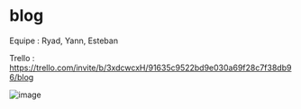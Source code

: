 # blog
Equipe : Ryad, Yann, Esteban


Trello : https://trello.com/invite/b/3xdcwcxH/91635c9522bd9e030a69f28c7f38db96/blog

![image](https://user-images.githubusercontent.com/96246022/157251081-b73fc250-b792-49dc-9584-f815eb54dc7c.png)
